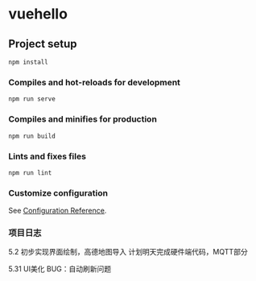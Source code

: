 # vuehello

## Project setup
```
npm install
```

### Compiles and hot-reloads for development
```
npm run serve
```

### Compiles and minifies for production
```
npm run build
```

### Lints and fixes files
```
npm run lint
```

### Customize configuration
See [Configuration Reference](https://cli.vuejs.org/config/).

### 项目日志
5.2 初步实现界面绘制，高德地图导入
计划明天完成硬件端代码，MQTT部分

5.31 UI美化
BUG：自动刷新问题